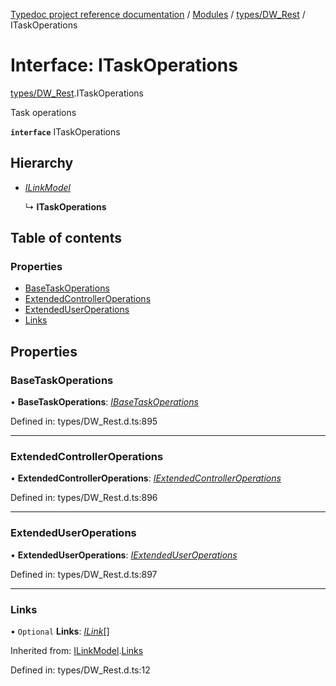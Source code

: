 [Typedoc project reference documentation](../README.md) / [Modules](../modules.md) / [types/DW_Rest](../modules/types_dw_rest.md) / ITaskOperations

# Interface: ITaskOperations

[types/DW_Rest](../modules/types_dw_rest.md).ITaskOperations

Task operations

**`interface`** ITaskOperations

## Hierarchy

* [*ILinkModel*](types_dw_rest.ilinkmodel.md)

  ↳ **ITaskOperations**

## Table of contents

### Properties

- [BaseTaskOperations](types_dw_rest.itaskoperations.md#basetaskoperations)
- [ExtendedControllerOperations](types_dw_rest.itaskoperations.md#extendedcontrolleroperations)
- [ExtendedUserOperations](types_dw_rest.itaskoperations.md#extendeduseroperations)
- [Links](types_dw_rest.itaskoperations.md#links)

## Properties

### BaseTaskOperations

• **BaseTaskOperations**: [*IBaseTaskOperations*](types_dw_rest.ibasetaskoperations.md)

Defined in: types/DW_Rest.d.ts:895

___

### ExtendedControllerOperations

• **ExtendedControllerOperations**: [*IExtendedControllerOperations*](types_dw_rest.iextendedcontrolleroperations.md)

Defined in: types/DW_Rest.d.ts:896

___

### ExtendedUserOperations

• **ExtendedUserOperations**: [*IExtendedUserOperations*](types_dw_rest.iextendeduseroperations.md)

Defined in: types/DW_Rest.d.ts:897

___

### Links

• `Optional` **Links**: [*ILink*](types_dw_rest.ilink.md)[]

Inherited from: [ILinkModel](types_dw_rest.ilinkmodel.md).[Links](types_dw_rest.ilinkmodel.md#links)

Defined in: types/DW_Rest.d.ts:12
